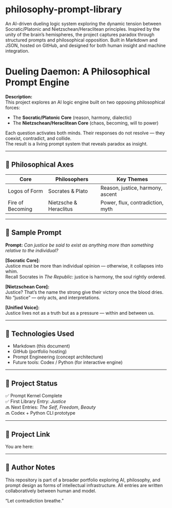 # philosophy-prompt-library

An AI-driven dueling logic system exploring the dynamic tension between Socratic/Platonic and Nietzschean/Heraclitean principles. Inspired by the unity of the brain’s hemispheres, the project captures paradox through structured prompts and philosophical opposition. Built in Markdown and JSON, hosted on GitHub, and designed for both human insight and machine integration.

# Dueling Daemon: A Philosophical Prompt Engine

**Description:**  
This project explores an AI logic engine built on two opposing philosophical forces:  
- The **Socratic/Platonic Core** (reason, harmony, dialectic)  
- The **Nietzschean/Heraclitean Core** (chaos, becoming, will to power)  

Each question activates both minds. Their responses do not resolve — they coexist, contradict, and collide.  
The result is a living prompt system that reveals paradox as insight.

---

## 🧠 Philosophical Axes

| Core | Philosophers | Key Themes |
|------|--------------|------------|
| Logos of Form | Socrates & Plato | Reason, justice, harmony, ascent |
| Fire of Becoming | Nietzsche & Heraclitus | Power, flux, contradiction, myth |

---

## 📜 Sample Prompt

**Prompt:** *Can justice be said to exist as anything more than something relative to the individual?*

**[Socratic Core]:**  
Justice must be more than individual opinion — otherwise, it collapses into whim.  
Recall Socrates in *The Republic*: justice is harmony, the soul rightly ordered.

**[Nietzschean Core]:**  
Justice? That’s the name the strong give their victory once the blood dries.  
No “justice” — only acts, and interpretations.

**[Unified Voice]:**  
Justice lives not as a truth but as a pressure — within and between us.

---

## 🔧 Technologies Used

- Markdown (this document)
- GitHub (portfolio hosting)
- Prompt Engineering (concept architecture)
- Future tools: Codex / Python (for interactive engine)

---

## 📁 Project Status

✅ Prompt Kernel Complete  
✅ First Library Entry: *Justice*  
🔜 Next Entries: *The Self*, *Freedom*, *Beauty*  
🔜 Codex + Python CLI prototype

---

## 📎 Project Link

You are here: 


---

## 📝 Author Notes

This repository is part of a broader portfolio exploring AI, philosophy, and prompt design as forms of intellectual infrastructure. All entries are written collaboratively between human and model.

“Let contradiction breathe.”
